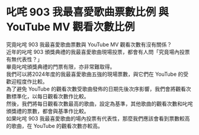 # 叱咤 903 我最喜愛歌曲票數比例 與 YouTube MV 觀看次數比例

究竟叱咤 903 我最喜愛歌曲票數與 YouTube MV 觀看次數有沒有關係？  
近年的叱咤 903 頒獎典禮的我最喜愛歌曲現場投票，都會有人問「究竟場內投票有無代表性？」  
畢竟叱咤頒獎典禮的門票有限，亦非常難取得。  
我們可以將2024年度的我最喜愛歌曲五強的現場票數，與它們在 YouTube 的受歡迎程度作比較。  
為了避免 YouTube 的觀看次數受歌曲發佈的日期先後次序影響，我們會將觀看次數標準化，以每日觀看次數作比較。  
然後，我們將每日觀看次數最高的歌曲，設定為基準，其他歌曲的觀看次數和叱咤頒獎禮的票數，都會與基準作比較。  
如果叱咤 903 我最喜愛歌曲的場內投票有代表性，那麼我們應該會看到票數較高的歌曲，在 YouTube 的觀看次數亦較高。